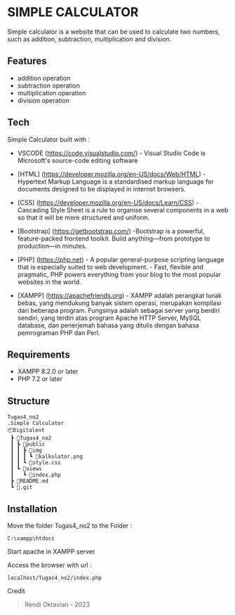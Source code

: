 # SIMPLE CALCULATOR

Simple calculator is a website that can be used to calculate two numbers, such as addition, subtraction, multiplication and division.

## Features
- addition operation
- subtraction operation
- multiplication operation
- division operation

## Tech 

Simple Calculator built with : 
* VSCODE (https://code.visualstudio.com/) - Visual Studio Code is Microsoft's source-code editing software

* [HTML] (https://developer.mozilla.org/en-US/docs/Web/HTML) - Hypertext Markup Language is a standardised markup language for documents designed to be displayed in internet browsers.

* [CSS] (https://developer.mozilla.org/en-US/docs/Learn/CSS) - Cascading Style Sheet is a rule to organise several components in a web so that it will be more structured and uniform. 

* [Bootstrap] (https://getbootstrap.com/) -Bootstrap is a powerful, feature-packed frontend toolkit. Build anything—from prototype to production—in minutes.

* [PHP] (https://php.net) - A popular general-purpose scripting language that is especially suited to web development. - Fast, flexible and pragmatic, PHP powers everything from your blog to the most popular websites in the world.

* [XAMPP] (https://apachefriends.org) - XAMPP adalah perangkat lunak bebas, yang mendukung banyak sistem operasi, merupakan kompilasi dari beberapa program. Fungsinya adalah sebagai server yang berdiri sendiri, yang terdiri atas program Apache HTTP Server, MySQL database, dan penerjemah bahasa yang ditulis dengan bahasa pemrograman PHP dan Perl.

## Requirements

* XAMPP 8.2.0 or later
* PHP 7.2 or later

## Structure

```
Tugas4_no2
.Simple Calculator
📦Digitalent
 ┣ 📂Tugas4_no2
 ┃ ┣ 📂public
 ┃ ┃ ┣ 📂img
 ┃ ┃ ┃ ┗ 📜kalkulator.png
 ┃ ┃ ┗ 📜style.css
 ┃ ┗ 📂views
 ┃   ┗ 📜index.php
 ┣ 📜README.md
 ┗ 📜.git

```

## Installation

Move the folder Tugas4_no2 to the Folder :

```
C:\xampp\htdocs
```
Start apache in XAMPP server

Access the browser with url :

```
localhost/Tugas4_no2/index.php
```

Credit
> Rendi Oktavian - 2023